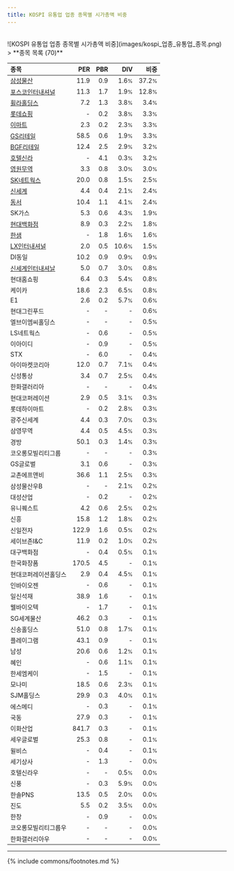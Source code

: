 ```yaml
---
title: KOSPI 유통업 업종 종목별 시가총액 비중
---
```

<br>
![KOSPI 유통업 업종 종목별 시가총액 비중](images/kospi_업종_유통업_종목.png)
<br>
> **종목 목록 (70)**<a id="list"></a>

| **종목** | **PER** | **PBR** | **DIV** | **비중** |
| :------- | ------: | ------: | ------: | -------: |
| [삼성물산](/028260/) | 11.9 | 0.9 | 1.6<small>%</small> | 37.2<small>%</small> |
| [포스코인터내셔널](/047050/) | 11.3 | 1.7 | 1.9<small>%</small> | 12.8<small>%</small> |
| [휠라홀딩스](/081660/) | 7.2 | 1.3 | 3.8<small>%</small> | 3.4<small>%</small> |
| [롯데쇼핑](/023530/) | - | 0.2 | 3.8<small>%</small> | 3.3<small>%</small> |
| [이마트](/139480/) | 2.3 | 0.2 | 2.3<small>%</small> | 3.3<small>%</small> |
| [GS리테일](/007070/) | 58.5 | 0.6 | 1.9<small>%</small> | 3.3<small>%</small> |
| [BGF리테일](/282330/) | 12.4 | 2.5 | 2.9<small>%</small> | 3.2<small>%</small> |
| [호텔신라](/008770/) | - | 4.1 | 0.3<small>%</small> | 3.2<small>%</small> |
| [영원무역](/111770/) | 3.3 | 0.8 | 3.0<small>%</small> | 3.0<small>%</small> |
| [SK네트웍스](/001740/) | 20.0 | 0.8 | 1.5<small>%</small> | 2.5<small>%</small> |
| [신세계](/004170/) | 4.4 | 0.4 | 2.1<small>%</small> | 2.4<small>%</small> |
| [동서](/026960/) | 10.4 | 1.1 | 4.1<small>%</small> | 2.4<small>%</small> |
| SK가스 | 5.3 | 0.6 | 4.3<small>%</small> | 1.9<small>%</small> |
| [현대백화점](/069960/) | 8.9 | 0.3 | 2.2<small>%</small> | 1.8<small>%</small> |
| [한샘](/009240/) | - | 1.8 | 1.6<small>%</small> | 1.6<small>%</small> |
| [LX인터내셔널](/001120/) | 2.0 | 0.5 | 10.6<small>%</small> | 1.5<small>%</small> |
| DI동일 | 10.2 | 0.9 | 0.9<small>%</small> | 0.9<small>%</small> |
| [신세계인터내셔날](/031430/) | 5.0 | 0.7 | 3.0<small>%</small> | 0.8<small>%</small> |
| 현대홈쇼핑 | 6.4 | 0.3 | 5.4<small>%</small> | 0.8<small>%</small> |
| 케이카 | 18.6 | 2.3 | 6.5<small>%</small> | 0.8<small>%</small> |
| E1 | 2.6 | 0.2 | 5.7<small>%</small> | 0.6<small>%</small> |
| 현대그린푸드 | - | - | - | 0.6<small>%</small> |
| 엘브이엠씨홀딩스 | - | - | - | 0.5<small>%</small> |
| LS네트웍스 | - | 0.6 | - | 0.5<small>%</small> |
| 이아이디 | - | 0.9 | - | 0.5<small>%</small> |
| STX | - | 6.0 | - | 0.4<small>%</small> |
| 아이마켓코리아 | 12.0 | 0.7 | 7.1<small>%</small> | 0.4<small>%</small> |
| 신성통상 | 3.4 | 0.7 | 2.5<small>%</small> | 0.4<small>%</small> |
| 한화갤러리아 | - | - | - | 0.4<small>%</small> |
| 현대코퍼레이션 | 2.9 | 0.5 | 3.1<small>%</small> | 0.3<small>%</small> |
| 롯데하이마트 | - | 0.2 | 2.8<small>%</small> | 0.3<small>%</small> |
| 광주신세계 | 4.4 | 0.3 | 7.0<small>%</small> | 0.3<small>%</small> |
| 삼영무역 | 4.4 | 0.5 | 4.5<small>%</small> | 0.3<small>%</small> |
| 경방 | 50.1 | 0.3 | 1.4<small>%</small> | 0.3<small>%</small> |
| 코오롱모빌리티그룹 | - | - | - | 0.3<small>%</small> |
| GS글로벌 | 3.1 | 0.6 | - | 0.3<small>%</small> |
| 교촌에프앤비 | 36.6 | 1.1 | 2.5<small>%</small> | 0.3<small>%</small> |
| 삼성물산우B | - | - | 2.1<small>%</small> | 0.2<small>%</small> |
| 대성산업 | - | 0.2 | - | 0.2<small>%</small> |
| 유니퀘스트 | 4.2 | 0.6 | 2.5<small>%</small> | 0.2<small>%</small> |
| 신흥 | 15.8 | 1.2 | 1.8<small>%</small> | 0.2<small>%</small> |
| 신일전자 | 122.9 | 1.6 | 0.5<small>%</small> | 0.2<small>%</small> |
| 세이브존I&C | 11.9 | 0.2 | 1.0<small>%</small> | 0.2<small>%</small> |
| 대구백화점 | - | 0.4 | 0.5<small>%</small> | 0.1<small>%</small> |
| 한국화장품 | 170.5 | 4.5 | - | 0.1<small>%</small> |
| 현대코퍼레이션홀딩스 | 2.9 | 0.4 | 4.5<small>%</small> | 0.1<small>%</small> |
| 인바이오젠 | - | 0.6 | - | 0.1<small>%</small> |
| 일신석재 | 38.9 | 1.6 | - | 0.1<small>%</small> |
| 웰바이오텍 | - | 1.7 | - | 0.1<small>%</small> |
| SG세계물산 | 46.2 | 0.3 | - | 0.1<small>%</small> |
| 신송홀딩스 | 51.0 | 0.8 | 1.7<small>%</small> | 0.1<small>%</small> |
| 플레이그램 | 43.1 | 0.9 | - | 0.1<small>%</small> |
| 남성 | 20.6 | 0.6 | 1.2<small>%</small> | 0.1<small>%</small> |
| 혜인 | - | 0.6 | 1.1<small>%</small> | 0.1<small>%</small> |
| 한세엠케이 | - | 1.5 | - | 0.1<small>%</small> |
| 모나미 | 18.5 | 0.6 | 2.3<small>%</small> | 0.1<small>%</small> |
| SJM홀딩스 | 29.9 | 0.3 | 4.0<small>%</small> | 0.1<small>%</small> |
| 에스메디 | - | 0.3 | - | 0.1<small>%</small> |
| 국동 | 27.9 | 0.3 | - | 0.1<small>%</small> |
| 이화산업 | 841.7 | 0.3 | - | 0.1<small>%</small> |
| 세우글로벌 | 25.3 | 0.8 | - | 0.1<small>%</small> |
| 윌비스 | - | 0.4 | - | 0.1<small>%</small> |
| 세기상사 | - | 1.3 | - | 0.0<small>%</small> |
| 호텔신라우 | - | - | 0.5<small>%</small> | 0.0<small>%</small> |
| 신풍 | - | 0.3 | 5.9<small>%</small> | 0.0<small>%</small> |
| 한솔PNS | 13.5 | 0.5 | 2.0<small>%</small> | 0.0<small>%</small> |
| 진도 | 5.5 | 0.2 | 3.5<small>%</small> | 0.0<small>%</small> |
| 한창 | - | 0.9 | - | 0.0<small>%</small> |
| 코오롱모빌리티그룹우 | - | - | - | 0.0<small>%</small> |
| 한화갤러리아우 | - | - | - | 0.0<small>%</small> |

---
{% include commons/footnotes.md %}